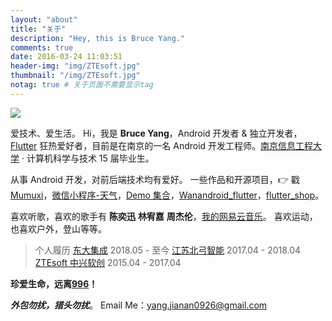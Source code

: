 ```yaml
---
layout: "about"
title: "关于"
description: "Hey, this is Bruce Yang."
comments: true
date: 2016-03-24 11:03:51
header-img: "img/ZTEsoft.jpg"
thumbnail: "/img/ZTEsoft.jpg"
notag: true # 关于页面不需要显示tag
---
```

<img src="https://api.gushi.ci/all.svg" style="max-width:100%;">

爱技术、爱生活。
Hi，我是 **Bruce Yang**，Android 开发者 & 独立开发者，[Flutter](https://flutter.dev/) 狂热爱好者，目前是在南京的一名 Android 开发工程师。[南京信息工程大学](http://www.nuist.edu.cn/) · 计算机科学与技术 15 届毕业生。

从事 Android 开发，对前后端技术均有爱好。
一些作品和开源项目，👉 戳 [Mumuxi](https://github.com/yangxiaoge/MumuXi)，[微信小程序-天气](https://github.com/yangxiaoge/wechat_weather)，[Demo 集合](https://github.com/yangxiaoge/Zz_Application)，[Wanandroid_flutter](https://github.com/yangxiaoge/wanandroid_flutter)，[flutter_shop](https://github.com/yangxiaoge/flutter_shop)。

喜欢听歌，喜欢的歌手有 **陈奕迅** **林宥嘉** **周杰伦**，[我的网易云音乐](http://music.163.com/#/user/home?id=72955955)。
喜欢运动，也喜欢户外，登山等等。

> 个人履历
[东大集成](http://www.seuic.com/) 2018.05 - 至今
[江苏北弓智能](http://begoit.com/)  2017.04 - 2018.04
[ZTEsoft 中兴软创](http://www.ztesoft.com/cn/)  2015.04 - 2017.04

**珍爱生命，远离[996](https://github.com/996icu/996.ICU)！**

***外包勿扰，猎头勿扰***。
Email Me：[yang.jianan0926@gmail.com](mailto:yang.jianan0926@gmail.com)
